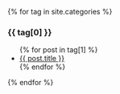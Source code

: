 {% for tag in site.categories %}
  <h3>{{ tag[0] }}</h3>
  <ul>
    {% for post in tag[1] %}
      <li><a href="{.{ post.url }}">{{ post.title }}</a></li>
    {% endfor %}
  </ul>
{% endfor %}
